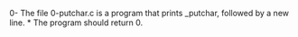 0- The file 0-putchar.c is a program that prints _putchar, followed by a new line.
	* The program should return 0.

